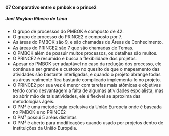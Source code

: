  #### 07 Comparativo entre o pmbok e o  prince2
 ##### Joel Maykon Ribeiro de Lima
 
  * O grupo de processos do PMBOK é composto de 42.
  * O grupo de processo do PRINCE2 é composto por 7.
  * As áreas do PMBOK são 9, e são chamadas de Áreas de Conhecimento.
  * As áreas do PRINCE2 são 7 que são chamadas de Temas.
  * O PMBOK além de possuir muitos processos, os detalhes são muitos.
  * O PRINCE2 é resumido e busca a flexibilidade dos projetos.
  * Apesar do PMBOK ser adaptável no caso da redução dos processo, ele continua a ser grande e custoso no quesito de que o mapeamento das atividades são bastante interligadas, e quando o projeto abrange todas as áreas realmente fica bastante complicado implementa-lo no projeto.
  * O PRINCE2 por sua vez é menor com tarefas mais atômicas e objetivas tendo como desvantagem a falta de algumas atividades espcialista, mas ao abrir mão de tais atividades, ele é flexivel se aproxima das metodologias ágeis.
  * O PM² é uma metodologia exclusiva da União Europeia onde é baseada no PMBOK e no PRINCE2
  * O PM² possui 5 aréas distintas
  * O PM² é aberto para modificações quando usado por projetos dentro de instituições da União Européia.
